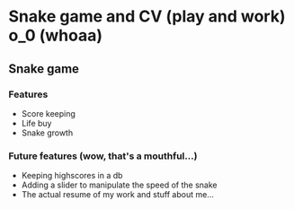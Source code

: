 # Snake game and CV (play and work) o_0 (whoaa)

## Snake game

### Features

* Score keeping
* Life buy
* Snake growth


### Future features (wow, that's a mouthful...)

* Keeping highscores in a db
* Adding a slider to manipulate the speed of the snake
* The actual resume of my work and stuff about me...
